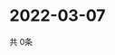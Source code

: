 # 2022-03-07
  共 0条

  <!-- BEGIN -->
  <!-- 最后更新时间Mon Mar 07 2022 11:02:59 GMT+0000 (Coordinated Universal Time) -->
  
  <!-- END -->
  
  